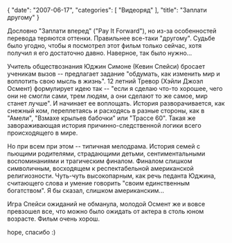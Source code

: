 {
   "date": "2007-06-17",
   "categories": [
      "Видеоряд"
   ],
   "title": "Заплати другому"
}

Дословно "Заплати вперед" ("Pay It Forward"), но из-за особенностей перевода теряются оттенки. Правильнее все-таки "другому". Судьбе было угодно, чтобы я посмотрел этот фильм только сейчас, хотя получил я его достаточно давно. Наверное, так было нужно...

Учитель обществознания Юджин Симоне (Кевин Спейси) бросает ученикам вызов -- предлагает задание "обдумать, как изменить мир и воплотить свою мысль в жизнь". 12 летний Тревор (Хэйли Джоэл Осмент) формулирует идею так -- "если я сделаю что-то хорошее, чего они не смогли сами, трем людям, а они сделают то же самое, мир станет лучше". И начинает ее воплощать. История разворачивается, как снежный ком, переплетаясь и расходясь в разные стороны, как в "Амели", "Взмахе крыльев бабочки" или "Трассе 60". Такая же завораживающая история причинно-следственной логики всего происходящего в мире.

Но при всем при этом -- типичная мелодрама. История семей с пьющими родителями, страдающими детьми, сентиментальными воспоминаниями и трагическим финалом. Финалом слишком символичным, восходящем к респектабельной американской религиозности. Чуть-чуть высокопарным, как речь педанта Юджина, считающего слова и умение говорить "своим единственным богатством". Я бы сказал, слишком американским...

Игра Спейси ожиданий не обманула, молодой Осмент же и вовсе превзошел все, что можно было ожидать от актера в столь юном возрасте. Фильм очень хорош.

hope, спасибо :)
